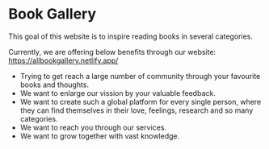 # Book Gallery

This goal of this website is to inspire reading books in several categories. 

Currently, we are offering below benefits through our website: https://allbookgallery.netlify.app/

- Trying to get reach a large number of community through your favourite books and thoughts.
- We want to enlarge our vission by your valuable feedback.
- We want to create such a global platform for every single person, where they can find themselves in their love, feelings, research and so many categories.
- We want to reach you through our services.
- We want to grow together with vast knowledge.
